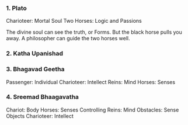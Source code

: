 ### 1. Plato

Charioteer: Mortal Soul
Two Horses: Logic and Passions

The divine soul can see the truth, or Forms. But the black horse pulls you away.
A philosopher can guide the two horses well.

### 2. Katha Upanishad

### 3. Bhagavad Geetha

Passenger: Individual
Charioteer: Intellect
Reins: Mind
Horses: Senses

### 4. Sreemad Bhaagavatha

Chariot: Body
Horses: Senses
Controlling Reins: Mind
Obstacles: Sense Objects
Charioteer: Intellect